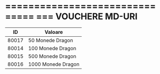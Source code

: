 ===============================
=== VOUCHERE  MD-URI
===============================
| ID     | Valoare              |
|--------|----------------------|
| 80017  | 50 Monede Dragon     |
| 80014  | 100 Monede Dragon    |
| 80015  | 500 Monede Dragon    |
| 80016  | 1000 Monede Dragon   |
